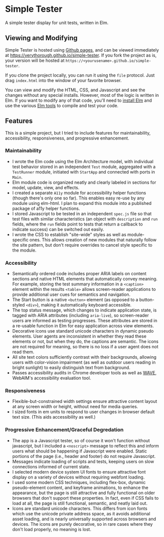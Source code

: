 # Simple Tester
A simple tester display for unit tests, written in Elm.

## Viewing and Modifying
Simple Tester is hosted using [Github pages](https://pages.github.com/), and can be viewed immediately at https://verythorough.github.io/simple-tester.  If you fork the project as is, your version will be hosted at `https://<yourusename>.github.io/simple-tester`.

If you clone the project locally, you can run it using the `file` protocol.  Just drag `index.html` into the window of your favorite browser.

You can view and modify the HTML, CSS, and Javascript and see the changes without any special installs.  However, most of the logic is written in Elm.  If you want to modify any of that code, you'll need to [install Elm](http://elm-lang.org/install)
and use the various [Elm tools](http://elm-lang.org/get-started) to compile and test your code.

## Features
This is a simple project, but I tried to include features for maintainability, accessibility, responsiveness, and progressive enhancement.

### Maintainability
* I wrote the Elm code using the Elm Architecture model, with individual test behavior stored in an independent `Test` module, aggregated with a `TestRunner` module, initiated with `StartApp` and connected with ports in `Main`.
* Elm module code is organized neatly and clearly labeled in sections for model, update, view, and effects.
* I created a separate `A11y` module for accessibility helper functions (though there's only one so far).  This enables easy re-use by any module using elm-html.  I plan to expand this module into a published package of a11y helper functions.
* I stored Javascript to be tested in an independent `spec.js` file so that test files with similar characteristics (an object with `description` and `run` fields, where the `run` fields point to tests that return a callback to indicate success) can be switched out easily.
* I wrote the CSS to establish "site-wide" styles as well as module-specific ones.  This allows creation of new modules that naturally follow the site pattern, but don't require overrides to cancel style specific to the module.

### Accessibility
* Semantically ordered code includes proper ARIA labels on content sections and native HTML elements that automatically convey meaning.  For example, storing the test summary information in a `<caption>` element within the results `<table>` allows screen-reader applications to provide additional user cues for semantics and navigation.
* The Start button is a native `<button>` element (as opposed to a button-styled `<div>`), making it automatically keyboard accessible.
* The top status message, which changes to indicate application state, is tagged with ARIA attributes (including `aria-live`), so screen-reader users are informed as testing progresses.  These attributes are stored in a re-usable function in Elm for easy application across view elements.
* Decorative icons use standard unicode characters in dynamic pseudo elements.  User agents are inconsistent in whether they read these elements or not, but when they do, the captions are semantic.  The icons are not required for meaning, so there is no loss if a user agent does not read them.
* All site text colors sufficiently contrast with their backgrounds, allowing users with color-vision impairment (as well as outdoor users reading in bright sunlight) to easily distinguish text from background.
* Passes accessibility audits in Chrome developer tools as well as [WAVE](http://wave.webaim.org/), WebAIM's accessibility evaluation tool.

### Responsiveness
* Flexible-but-constrained width settings ensure attractive content layout at any screen width or height, without need for media queries.
* I sized fonts in em units to respond to user changes in browser default text size. (This aids accessibility as well.)

### Progressive Enhancement/Graceful Degredation
* The app is a Javascript tester, so of course it won't function without javascript, but I included a `<noscript>` message to reflect this and inform users what should be happening if Javascript were enabled.  Static portions of the page (i.e., header and footer) do not require Javascript.
* Messages indicate loading of scripts and tests, keeping users on slow connections informed of current state.
* I selected modern device system UI fonts to ensure attractive font display on a variety of devices without requiring webfont loading.
* I used some modern CSS techniques, including flex-box, dynamic pseudo-element content, and keyframe animations, to enhance the appearance, but the page is still attractive and fully functional on older browsers that don't support these properties.  In fact, even if CSS fails to load at all, the page is still functional, semantic, and neatly laid out.
* Icons are standard unicode characters. This differs from icon fonts which use the unicode private address space, as it avoids additional asset loading, and is nearly universally supported across browsers and devices. The icons are purely decorative, so in rare cases where they don't load properly, no meaning is lost.
